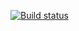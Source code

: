  [![Build status](https://ci.appveyor.com/api/projects/status/4jebwolxoed6cq6t/branch/main?svg=true)](https://ci.appveyor.com/project/vergsparda/ajs-regex-task-1/branch/main)
